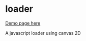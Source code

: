 loader
======
[Demo page here](http://kodjohin.github.io/loader/)

A javascript loader using canvas 2D
